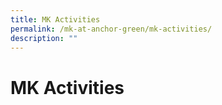 ```yaml
---
title: MK Activities
permalink: /mk-at-anchor-green/mk-activities/
description: ""
---
```

# MK Activities

